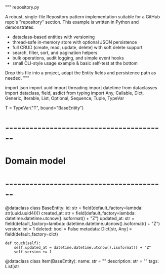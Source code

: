 """
repository.py

A robust, single-file Repository pattern implementation suitable for a GitHub repo's
"repository" section. This example is written in Python and demonstrates:
- dataclass-based entities with versioning
- thread-safe in-memory store with optional JSON persistence
- full CRUD (create, read, update, delete) with soft delete support
- search, filter, sort, and pagination helpers
- bulk operations, audit logging, and simple event hooks
- small CLI-style usage example & basic self-test at the bottom

Drop this file into a project, adapt the Entity fields and persistence path as needed.
"""

import json
import uuid
import threading
import datetime
from dataclasses import dataclass, field, asdict
from typing import Any, Callable, Dict, Generic, Iterable, List, Optional, Sequence, Tuple, TypeVar

T = TypeVar("T", bound="BaseEntity")


# ----------------------------------------
# Domain model
# ----------------------------------------
@dataclass
class BaseEntity:
    id: str = field(default_factory=lambda: str(uuid.uuid4()))
    created_at: str = field(default_factory=lambda: datetime.datetime.utcnow().isoformat() + "Z")
    updated_at: str = field(default_factory=lambda: datetime.datetime.utcnow().isoformat() + "Z")
    version: int = 1
    deleted: bool = False
    metadata: Dict[str, Any] = field(default_factory=dict)

    def touch(self):
        self.updated_at = datetime.datetime.utcnow().isoformat() + "Z"
        self.version += 1


@dataclass
class Item(BaseEntity):
    name: str = ""
    description: str = ""
    tags: List[str
